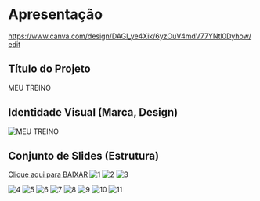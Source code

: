 # Apresentação




https://www.canva.com/design/DAGI_ye4Xik/6yzOuV4mdV77YNtl0Dyhow/edit





## Título do Projeto
 MEU TREINO


## Identidade Visual (Marca, Design)

![MEU TREINO](https://github.com/ICEI-PUC-Minas-PMV-ADS/pmv-ads-2024-1-e2-proj-int-t1-meu-treino/assets/144072871/6ae54eb3-e276-4b3e-9cd7-85f7aae75212)




## Conjunto de Slides (Estrutura)
[Clique aqui para BAIXAR](https://github.com/user-attachments/files/15948188/Slide.pdf)
![1](https://github.com/ICEI-PUC-Minas-PMV-ADS/pmv-ads-2024-1-e2-proj-int-t1-meu-treino/assets/144072871/4ed2a40f-bf95-489c-8ec9-ecbfbc1a22a7)
![2](https://github.com/ICEI-PUC-Minas-PMV-ADS/pmv-ads-2024-1-e2-proj-int-t1-meu-treino/assets/144072871/46febfaa-eabb-4ad8-bb0f-de9ca9a519d4)
![3](https://github.com/ICEI-PUC-Minas-PMV-ADS/pmv-ads-2024-1-e2-proj-int-t1-meu-treino/assets/144072871/58d51160-735d-474a-a958-6a1d65200c99)

![4](https://github.com/ICEI-PUC-Minas-PMV-ADS/pmv-ads-2024-1-e2-proj-int-t1-meu-treino/assets/144072871/985153aa-6e86-48a5-b843-fda760e6f69c)
![5](https://github.com/ICEI-PUC-Minas-PMV-ADS/pmv-ads-2024-1-e2-proj-int-t1-meu-treino/assets/144072871/2b2b79a5-32f5-4296-b2c0-55283f4d646c)
![6](https://github.com/ICEI-PUC-Minas-PMV-ADS/pmv-ads-2024-1-e2-proj-int-t1-meu-treino/assets/144072871/ccc96312-3dfa-4e3e-9e37-6bbba1adb43e)
![7](https://github.com/ICEI-PUC-Minas-PMV-ADS/pmv-ads-2024-1-e2-proj-int-t1-meu-treino/assets/144072871/4dc0fba3-05cf-4bca-9109-a4183849cc2f)
![8](https://github.com/ICEI-PUC-Minas-PMV-ADS/pmv-ads-2024-1-e2-proj-int-t1-meu-treino/assets/144072871/f6b48515-5281-487d-9fba-c62c6dbbadad)
![9](https://github.com/ICEI-PUC-Minas-PMV-ADS/pmv-ads-2024-1-e2-proj-int-t1-meu-treino/assets/144072871/47717dd0-0810-42fb-968e-b36a8f9809f6)
![10](https://github.com/ICEI-PUC-Minas-PMV-ADS/pmv-ads-2024-1-e2-proj-int-t1-meu-treino/assets/144072871/9bc8343d-a335-4b37-90f8-cce16b8935d6)
![11](https://github.com/ICEI-PUC-Minas-PMV-ADS/pmv-ads-2024-1-e2-proj-int-t1-meu-treino/assets/144072871/defdbafa-70d1-4ead-9513-7bcfc717d66e)

##
